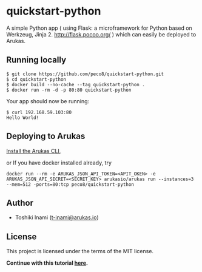 # quickstart-python
A simple Python app ( using Flask: a microframework for Python based on Werkzeug, Jinja 2. http://flask.pocoo.org/ ) which can easily be deployed to Arukas.

## Running locally

```
$ git clone https://github.com/peco8/quickstart-python.git
$ cd quickstart-python
$ docker build --no-cache --tag quickstart-python .
$ docker run -rm -d -p 80:80 quickstart-python
```

Your app should now be running:

```
$ curl 192.168.59.103:80
Hello World!
```

## Deploying to Arukas

[Install the Arukas CLI](https://github.com/arukasio/cli),

or If you have docker installed already, try
```
docker run --rm -e ARUKAS_JSON_API_TOKEN=<APIT_OKEN> -e ARUKAS_JSON_API_SECRET=<SECRET_KEY> arukasio/arukas run --instances=3 --mem=512 -ports=80:tcp peco8/quickstart-python
```
## Author

* Toshiki Inami (<t-inami@arukas.io>)

## License

This project is licensed under the terms of the MIT license.

**Continue with this tutorial [here](/).**
